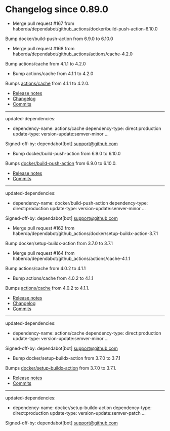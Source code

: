 # Changelog since 0.89.0
- Merge pull request #167 from haberda/dependabot/github_actions/docker/build-push-action-6.10.0

Bump docker/build-push-action from 6.9.0 to 6.10.0 
- Merge pull request #168 from haberda/dependabot/github_actions/actions/cache-4.2.0

Bump actions/cache from 4.1.1 to 4.2.0 
- Bump actions/cache from 4.1.1 to 4.2.0

Bumps [actions/cache](https://github.com/actions/cache) from 4.1.1 to 4.2.0.
- [Release notes](https://github.com/actions/cache/releases)
- [Changelog](https://github.com/actions/cache/blob/main/RELEASES.md)
- [Commits](https://github.com/actions/cache/compare/v4.1.1...v4.2.0)

---
updated-dependencies:
- dependency-name: actions/cache
  dependency-type: direct:production
  update-type: version-update:semver-minor
...

Signed-off-by: dependabot[bot] <support@github.com> 
- Bump docker/build-push-action from 6.9.0 to 6.10.0

Bumps [docker/build-push-action](https://github.com/docker/build-push-action) from 6.9.0 to 6.10.0.
- [Release notes](https://github.com/docker/build-push-action/releases)
- [Commits](https://github.com/docker/build-push-action/compare/v6.9.0...v6.10.0)

---
updated-dependencies:
- dependency-name: docker/build-push-action
  dependency-type: direct:production
  update-type: version-update:semver-minor
...

Signed-off-by: dependabot[bot] <support@github.com> 
- Merge pull request #162 from haberda/dependabot/github_actions/docker/setup-buildx-action-3.7.1

Bump docker/setup-buildx-action from 3.7.0 to 3.7.1 
- Merge pull request #164 from haberda/dependabot/github_actions/actions/cache-4.1.1

Bump actions/cache from 4.0.2 to 4.1.1 
- Bump actions/cache from 4.0.2 to 4.1.1

Bumps [actions/cache](https://github.com/actions/cache) from 4.0.2 to 4.1.1.
- [Release notes](https://github.com/actions/cache/releases)
- [Changelog](https://github.com/actions/cache/blob/main/RELEASES.md)
- [Commits](https://github.com/actions/cache/compare/v4.0.2...v4.1.1)

---
updated-dependencies:
- dependency-name: actions/cache
  dependency-type: direct:production
  update-type: version-update:semver-minor
...

Signed-off-by: dependabot[bot] <support@github.com> 
- Bump docker/setup-buildx-action from 3.7.0 to 3.7.1

Bumps [docker/setup-buildx-action](https://github.com/docker/setup-buildx-action) from 3.7.0 to 3.7.1.
- [Release notes](https://github.com/docker/setup-buildx-action/releases)
- [Commits](https://github.com/docker/setup-buildx-action/compare/v3.7.0...v3.7.1)

---
updated-dependencies:
- dependency-name: docker/setup-buildx-action
  dependency-type: direct:production
  update-type: version-update:semver-patch
...

Signed-off-by: dependabot[bot] <support@github.com> 
